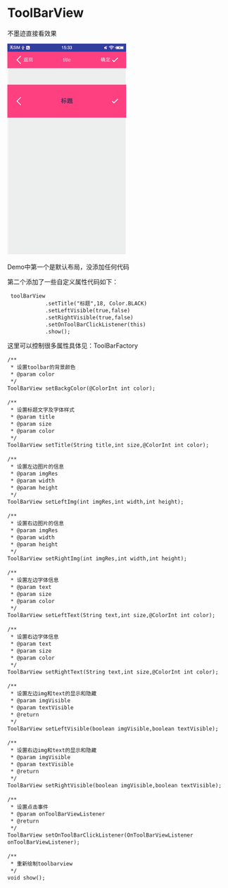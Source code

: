 # ToolBarView

  不墨迹直接看效果
  
![image](https://github.com/Android-xiaole/ToolBarView/blob/master/ToolBarView.gif)

Demo中第一个是默认布局，没添加任何代码

第二个添加了一些自定义属性代码如下：

     toolBarView
                .setTitle("标题",18, Color.BLACK)
                .setLeftVisible(true,false)
                .setRightVisible(true,false)
                .setOnToolBarClickListener(this)
                .show();
                
这里可以控制很多属性具体见：ToolBarFactory

    /**
     * 设置toolbar的背景颜色
     * @param color
     */
    ToolBarView setBackgColor(@ColorInt int color);

    /**
     * 设置标题文字及字体样式
     * @param title
     * @param size
     * @param color
     */
    ToolBarView setTitle(String title,int size,@ColorInt int color);

    /**
     * 设置左边图片的信息
     * @param imgRes
     * @param width
     * @param height
     */
    ToolBarView setLeftImg(int imgRes,int width,int height);

    /**
     * 设置右边图片的信息
     * @param imgRes
     * @param width
     * @param height
     */
    ToolBarView setRightImg(int imgRes,int width,int height);

    /**
     * 设置左边字体信息
     * @param text
     * @param size
     * @param color
     */
    ToolBarView setLeftText(String text,int size,@ColorInt int color);

    /**
     * 设置右边字体信息
     * @param text
     * @param size
     * @param color
     */
    ToolBarView setRightText(String text,int size,@ColorInt int color);

    /**
     * 设置左边img和text的显示和隐藏
     * @param imgVisible
     * @param textVisible
     * @return
     */
    ToolBarView setLeftVisible(boolean imgVisible,boolean textVisible);

    /**
     * 设置右边img和text的显示和隐藏
     * @param imgVisible
     * @param textVisible
     * @return
     */
    ToolBarView setRightVisible(boolean imgVisible,boolean textVisible);

    /**
     * 设置点击事件
     * @param onToolBarViewListener
     * @return
     */
    ToolBarView setOnToolBarClickListener(OnToolBarViewListener onToolBarViewListener);

    /**
     * 重新绘制toolbarview
     */
    void show();
                
                
